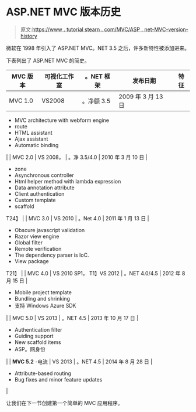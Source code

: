 # ASP.NET MVC 版本历史

> 原文:[https://www . tutorial stearn . com/MVC/ASP . net-MVC-version-history](https://www.tutorialsteacher.com/mvc/asp.net-mvc-version-history)

微软在 1998 年引入了 ASP.NET MVC。NET 3.5 之后，许多新特性被添加进来。

下表列出了 ASP.NET MVC 的简史。

| MVC 版本 | 可视化工作室 | 。NET 框架 | 发布日期 | 特征 |
| --- | --- | --- | --- | --- |
| MVC 1.0 | VS2008 | 。净额 3.5 | 2009 年 3 月 13 日 | 

*   MVC architecture with webform engine
*   route
*   HTML assistant
*   Ajax assistant
*   Automatic binding

 |
| MVC 2.0 | VS 2008， | 。净 3.5/4.0 | 2010 年 3 月 10 日 | 

*   zone
*   Asynchronous controller
*   Html helper method with lambda expression
*   Data annotation attribute
*   Client authentication
*   Custom template
*   scaffold

T24】 |
| MVC 3.0 | VS 2010 | 。Net 4.0 | 2011 年 1 月 13 日 | 

*   Obscure javascript validation
*   Razor view engine
*   Global filter
*   Remote verification
*   The dependency parser is IoC.
*   View package

T21】 |
| MVC 4.0 | VS 2010 SP1，
T1】VS 2012 | 。NET 4.0/4.5 | 2012 年 8 月 15 日 | 

*   Mobile project template
*   Bundling and shrinking
*   支持 Windows Azure SDK

 |
| MVC 5.0 | VS 2013 | 。NET 4.5 | 2013 年 10 月 17 日 | 

*   Authentication filter
*   Guiding support
*   New scaffold items
*   ASP。网身份

 |
| **MVC 5.2** -电流 | VS 2013 | 。NET 4.5 | 2014 年 8 月 28 日 | 

*   Attribute-based routing
*   Bug fixes and minor feature updates

 |

让我们在下一节创建第一个简单的 MVC 应用程序。